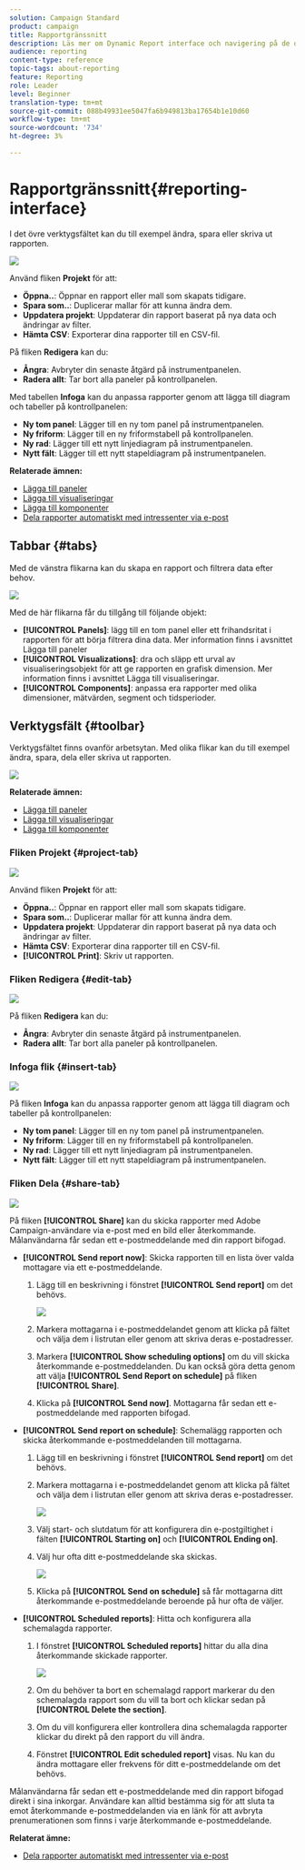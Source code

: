 ```yaml
---
solution: Campaign Standard
product: campaign
title: Rapportgränssnitt
description: Läs mer om Dynamic Report interface och navigering på de olika flikarna och menyerna.
audience: reporting
content-type: reference
topic-tags: about-reporting
feature: Reporting
role: Leader
level: Beginner
translation-type: tm+mt
source-git-commit: 088b49931ee5047fa6b949813ba17654b1e10d60
workflow-type: tm+mt
source-wordcount: '734'
ht-degree: 3%

---
```



# Rapportgränssnitt{#reporting-interface}

I det övre verktygsfältet kan du till exempel ändra, spara eller skriva ut rapporten.

![](assets/dynamic_report_toolbar.png)

Använd fliken **Projekt** för att:

* **Öppna..**: Öppnar en rapport eller mall som skapats tidigare.
* **Spara som..**: Duplicerar mallar för att kunna ändra dem.
* **Uppdatera projekt**: Uppdaterar din rapport baserat på nya data och ändringar av filter.
* **Hämta CSV**: Exporterar dina rapporter till en CSV-fil.

På fliken **Redigera** kan du:

* **Ångra**: Avbryter din senaste åtgärd på instrumentpanelen.
* **Radera allt**: Tar bort alla paneler på kontrollpanelen.

Med tabellen **Infoga** kan du anpassa rapporter genom att lägga till diagram och tabeller på kontrollpanelen:

* **Ny tom panel**: Lägger till en ny tom panel på instrumentpanelen.
* **Ny friform**: Lägger till en ny friformstabell på kontrollpanelen.
* **Ny rad**: Lägger till ett nytt linjediagram på instrumentpanelen.
* **Nytt fält**: Lägger till ett nytt stapeldiagram på instrumentpanelen.

**Relaterade ämnen:**

* [Lägga till paneler](../../reporting/using/adding-panels.md)
* [Lägga till visualiseringar](../../reporting/using/adding-visualizations.md)
* [Lägga till komponenter](../../reporting/using/adding-components.md)
* [Dela rapporter automatiskt med intressenter via e-post](https://helpx.adobe.com/campaign/kb/simplify-campaign-management.html#Reportandshareinsightswithallstakeholders)

## Tabbar {#tabs}

Med de vänstra flikarna kan du skapa en rapport och filtrera data efter behov.

![](assets/dynamic_report_interface.png)

Med de här flikarna får du tillgång till följande objekt:

* **[!UICONTROL Panels]**: lägg till en tom panel eller ett frihandsritat i rapporten för att börja filtrera dina data. Mer information finns i avsnittet Lägga till paneler
* **[!UICONTROL Visualizations]**: dra och släpp ett urval av visualiseringsobjekt för att ge rapporten en grafisk dimension. Mer information finns i avsnittet Lägga till visualiseringar.
* **[!UICONTROL Components]**: anpassa era rapporter med olika dimensioner, mätvärden, segment och tidsperioder.

## Verktygsfält {#toolbar}

Verktygsfältet finns ovanför arbetsytan. Med olika flikar kan du till exempel ändra, spara, dela eller skriva ut rapporten.

![](assets/dynamic_report_toolbar.png)

**Relaterade ämnen:**

* [Lägga till paneler](../../reporting/using/adding-panels.md)
* [Lägga till visualiseringar](../../reporting/using/adding-visualizations.md)
* [Lägga till komponenter](../../reporting/using/adding-components.md)

### Fliken Projekt {#project-tab}

![](assets/tab_project.png)

Använd fliken **Projekt** för att:

* **Öppna..**: Öppnar en rapport eller mall som skapats tidigare.
* **Spara som..**: Duplicerar mallar för att kunna ändra dem.
* **Uppdatera projekt**: Uppdaterar din rapport baserat på nya data och ändringar av filter.
* **Hämta CSV**: Exporterar dina rapporter till en CSV-fil.
* **[!UICONTROL Print]**: Skriv ut rapporten.

### Fliken Redigera {#edit-tab}

![](assets/tab_edit.png)

På fliken **Redigera** kan du:

* **Ångra**: Avbryter din senaste åtgärd på instrumentpanelen.
* **Radera allt**: Tar bort alla paneler på kontrollpanelen.

### Infoga flik {#insert-tab}

![](assets/tab_insert.png)

På fliken **Infoga** kan du anpassa rapporter genom att lägga till diagram och tabeller på kontrollpanelen:

* **Ny tom panel**: Lägger till en ny tom panel på instrumentpanelen.
* **Ny friform**: Lägger till en ny friformstabell på kontrollpanelen.
* **Ny rad**: Lägger till ett nytt linjediagram på instrumentpanelen.
* **Nytt fält**: Lägger till ett nytt stapeldiagram på instrumentpanelen.

### Fliken Dela {#share-tab}

![](assets/tab_share_1.png)

På fliken **[!UICONTROL Share]** kan du skicka rapporter med Adobe Campaign-användare via e-post med en bild eller återkommande. Målanvändarna får sedan ett e-postmeddelande med din rapport bifogad.

* **[!UICONTROL Send report now]**: Skicka rapporten till en lista över valda mottagare via ett e-postmeddelande.

   1. Lägg till en beskrivning i fönstret **[!UICONTROL Send report]** om det behövs.

      ![](assets/tab_share_4.png)

   1. Markera mottagarna i e-postmeddelandet genom att klicka på fältet och välja dem i listrutan eller genom att skriva deras e-postadresser.
   1. Markera **[!UICONTROL Show scheduling options]** om du vill skicka återkommande e-postmeddelanden. Du kan också göra detta genom att välja **[!UICONTROL Send Report on schedule]** på fliken **[!UICONTROL Share]**.
   1. Klicka på **[!UICONTROL Send now]**. Mottagarna får sedan ett e-postmeddelande med rapporten bifogad.

* **[!UICONTROL Send report on schedule]**: Schemalägg rapporten och skicka återkommande e-postmeddelanden till mottagarna.

   1. Lägg till en beskrivning i fönstret **[!UICONTROL Send report]** om det behövs.
   1. Markera mottagarna i e-postmeddelandet genom att klicka på fältet och välja dem i listrutan eller genom att skriva deras e-postadresser.

      ![](assets/tab_share_5.png)

   1. Välj start- och slutdatum för att konfigurera din e-postgiltighet i fälten **[!UICONTROL Starting on]** och **[!UICONTROL Ending on]**.
   1. Välj hur ofta ditt e-postmeddelande ska skickas.

      ![](assets/tab_share_2.png)

   1. Klicka på **[!UICONTROL Send on schedule]** så får mottagarna ditt återkommande e-postmeddelande beroende på hur ofta de väljer.

* **[!UICONTROL Scheduled reports]**: Hitta och konfigurera alla schemalagda rapporter.

   1. I fönstret **[!UICONTROL Scheduled reports]** hittar du alla dina återkommande skickade rapporter.

      ![](assets/tab_share_3.png)

   1. Om du behöver ta bort en schemalagd rapport markerar du den schemalagda rapport som du vill ta bort och klickar sedan på **[!UICONTROL Delete the section]**.
   1. Om du vill konfigurera eller kontrollera dina schemalagda rapporter klickar du direkt på den rapport du vill ändra.
   1. Fönstret **[!UICONTROL Edit scheduled report]** visas. Nu kan du ändra mottagare eller frekvens för ditt e-postmeddelande om det behövs.

Målanvändarna får sedan ett e-postmeddelande med din rapport bifogad direkt i sina inkorgar. Användare kan alltid bestämma sig för att sluta ta emot återkommande e-postmeddelanden via en länk för att avbryta prenumerationen som finns i varje återkommande e-postmeddelande.

**Relaterat ämne:**

* [Dela rapporter automatiskt med intressenter via e-post](https://helpx.adobe.com/campaign/kb/simplify-campaign-management.html#Reportandshareinsightswithallstakeholders)
